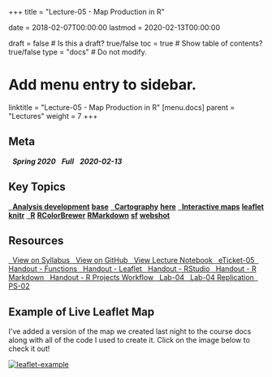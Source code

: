 +++
title = "Lecture-05 - Map Production in R"

date = 2018-02-07T00:00:00
lastmod = 2020-02-13T00:00:00

draft = false  # Is this a draft? true/false
toc = true  # Show table of contents? true/false
type = "docs"  # Do not modify.

# Add menu entry to sidebar.
linktitle = "Lecture-05 - Map Production in R"
[menu.docs]
  parent = "Lectures"
  weight = 7
+++

## Meta
<i class="meta-badge semester-sp19"><i class="far fa-calendar-alt fa-lg"></i>&nbsp; **Spring 2020** </i> 
<i class="meta-badge progress-full"><i class="fas fa-tasks fa-lg"></i>&nbsp; **Full** </i> 
<i class="meta-badge progress-update"><i class="far fa-clock fa-lg"></i>&nbsp; **2020-02-13** </i>

## Key Topics
<a class="meta-badge keyword" href="/docs/topic-index/#a-d"><i class="fas fa-tags fa-lg"></i>&nbsp; **Analysis development**</a> 
<a class="meta-badge package" href="/docs/topic-index/#a-d"><i class="fas fa-archive fa-lg"></i> **base**</a> 
<a class="meta-badge keyword" href="/docs/topic-index/#a-d"><i class="fas fa-tags fa-lg"></i>&nbsp; **Cartography**</a> 
<a class="meta-badge package" href="/docs/topic-index/#e-h"><i class="fas fa-archive fa-lg"></i> **here**</a> 
<a class="meta-badge keyword" href="/docs/topic-index/#i-l"><i class="fas fa-tags fa-lg"></i>&nbsp; **Interactive maps**</a> 
<a class="meta-badge package" href="/docs/topic-index/#i-l"><i class="fas fa-archive fa-lg"></i> **leaflet**</a>
<a class="meta-badge package" href="/docs/topic-index/#i-l"><i class="fas fa-archive fa-lg"></i> **knitr**</a>
<a class="meta-badge tool" href="/docs/topic-index/#q-t"><i class="fas fa-wrench fa-lg"></i>&nbsp; **R**</a>
<a class="meta-badge package" href="/docs/topic-index/#q-t"><i class="fas fa-archive fa-lg"></i> **RColorBrewer**</a>
<a class="meta-badge package" href="/docs/topic-index/#q-t"><i class="fas fa-archive fa-lg"></i> **RMarkdown**</a>
<a class="meta-badge package" href="/docs/topic-index/#q-t"><i class="fas fa-archive fa-lg"></i> **sf**</a>
<a class="meta-badge package" href="/docs/topic-index/#u-z"><i class="fas fa-archive fa-lg"></i> **webshot**</a>

## Resources
<a class="btn btn-outline-primary resource" href="https://slu-soc5650.github.io/syllabus/lecture-05-map-production-in-r.html" target="_blank"><i class="fas fa-book fa-lg"></i>&nbsp; View on Syllabus </a> 
<a class="btn btn-outline-primary resource" href="https://github.com/slu-soc5650/lecture-05" target="_blank"><i class="fab fa-github fa-lg"></i>&nbsp; View on GitHub </a> 
<a class="btn btn-outline-primary resource" href="http://slu-soc5650.github.io/lecture-05/index.nb.html" target="_blank"><i class="fab fa-markdown fa-lg"></i>&nbsp; View Lecture Notebook </a>
<a class="btn btn-outline-primary resource" href="https://forms.gle/iV8LAgKy3NSE9jUq9" target="_blank"><i class="fab fa-google fa-lg"></i>&nbsp; eTicket-05 </a>
<a class="btn btn-outline-primary resource" href="https://github.com/slu-soc5650/lecture-05/blob/master/handouts/lecture-05-functions.pdf" target="_blank"><i class="fas fa-file-pdf fa-lg"></i>&nbsp; Handout - Functions </a>
<a class="btn btn-outline-primary resource" href="https://github.com/slu-soc5650/lecture-05/blob/master/handouts/lecture-05-leaflet.pdf" target="_blank"><i class="fas fa-file-pdf fa-lg"></i>&nbsp; Handout - Leaflet </a>
<a class="btn btn-outline-primary resource" href="https://github.com/slu-soc5650/lecture-05/blob/master/handouts/lecture-05-RStudio.pdf" target="_blank"><i class="fas fa-file-pdf fa-lg"></i>&nbsp; Handout - RStudio </a>
<a class="btn btn-outline-primary resource" href="https://github.com/slu-soc5650/lecture-05/blob/master/handouts/lecture-05-rMarkdown.pdf" target="_blank"><i class="fas fa-file-pdf fa-lg"></i>&nbsp; Handout - R Markdown </a>
<a class="btn btn-outline-primary resource" href="https://github.com/slu-soc5650/lecture-05/blob/master/handouts/lecture-05-rProjectWorkflow.pdf" target="_blank"><i class="fas fa-file-pdf fa-lg"></i>&nbsp; Handout - R Projects Workflow </a>
<a class="btn btn-outline-primary resource" href="https://github.com/slu-soc5650/lecture-05/blob/master/assignments/lab-04.pdf" target="_blank"><i class="fas fa-file-pdf fa-lg"></i>&nbsp; Lab-04 </a>
<a class="btn btn-outline-primary resource" href="https://github.com/slu-soc5650/lecture-05/blob/master/assignments/lab-04-replication/" target="_blank"><i class="fas fa-folder-open fa-lg"></i>&nbsp; Lab-04 Replication </a>
<a class="btn btn-outline-primary resource" href="https://github.com/slu-soc5650/lecture-05/blob/master/assignments/ps-02.pdf" target="_blank"><i class="fas fa-file-pdf fa-lg"></i>&nbsp; PS-02 </a>

## Example of Live Leaflet Map
I've added a version of the map we created last night to the course docs along with all of the code I used to create it. Click on the image below to check it out!

[![leaflet-example](/images/leaflet-example.png)](/docs/leaflet-example/)
